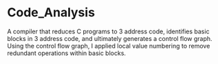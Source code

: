 # Code_Analysis

A compiler that reduces C programs to 3 address code, identifies basic blocks in 3 address code, and ultimately generates a control flow graph.
Using the control flow graph, I applied local value numbering to remove redundant operations within basic blocks.
